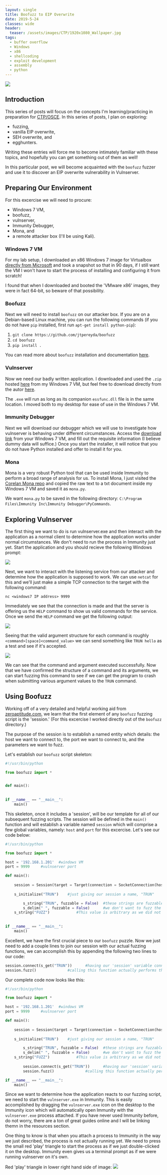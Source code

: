 ```yaml
---
layout: single
title: Boofuzz to EIP Overwrite
date: 2019-5-24
classes: wide
header:
  teaser: /assets/images/CTP/1920x1080_Wallpaper.jpg
tags:
  - buffer overflow
  - Windows
  - x86
  - shellcoding
  - exploit development
  - assembly
  - python
--- 
```

![](/assets/images/CTP/1920x1080_Wallpaper.jpg)

## Introduction

This series of posts will focus on the concepts I'm learning/practicing in preparation for [CTP/OSCE](https://www.offensive-security.com/information-security-training/cracking-the-perimeter/). In this series of posts, I plan on exploring:
+ fuzzing,
+ vanilla EIP overwrite,
+ SEH overwrite, and
+ egghunters.

Writing these entries will force me to become intimately familiar with these topics, and hopefully you can get something out of them as well! 

In this particular post, we will become acquainted with the `boofuzz` fuzzer and use it to discover an EIP overwrite vulnerability in Vulnserver. 

## Preparing Our Environment

For this excercise we will need to procure:
+ Windows 7 VM,
+ boofuzz,
+ vulnserver, 
+ Immunity Debugger,
+ Mona, and
+ a remote attacker box (I'll be using Kali).

### Windows 7 VM
For my lab setup, I downloaded an x86 Windows 7 image for Virtualbox [directly from Microsoft](https://developer.microsoft.com/en-us/microsoft-edge/tools/vms/) and took a snapshot so that in 90 days, if I still want the VM I won't have to start the process of installing and configuring it from scratch! 

I found that when I downloaded and booted the 'VMware x86' images, they were in fact 64-bit, so beware of that possibility. 

### Boofuzz
Next we will need to install `boofuzz` on our attacker box. If you are on a Debian-based Linux machine, you can run the following commands (if you do not have `pip` installed, first run `apt-get install python-pip`):
1. `git clone https://github.com/jtpereyda/boofuzz`
2. `cd boofuzz`
3. `pip install .`

You can read more about `boofuzz` installation and documentation [here](https://boofuzz.readthedocs.io/en/latest/user/install.html).

### Vulnserver
Now we need our badly written application. I downloaded and used the `.zip` hosted [here](http://sites.google.com/site/lupingreycorner/vulnserver.zip) from my Windows 7 VM, but feel free to download directly from the autor [here](https://github.com/stephenbradshaw/vulnserver). 

The `.exe` will run as long as its companion `essfunc.dll` file is in the same location. I moved both to my desktop for ease of use in the Windows 7 VM. 

### Immunity Debugger
Next we will download our debugger which we will use to investigate how vulnserver is behaving under different circumstances. Access the [download link](https://debugger.immunityinc.com/ID_register.py) from your Windows 7 VM, and fill out the requisite information (I believe dummy data will suffice.) Once you start the installer, it will notice that you do not have Python installed and offer to install it for you. 

### Mona
Mona is a very robust Python tool that can be used inside Immunity to perform a broad range of analysis for us. To install Mona, I just visited the [Corelan Mona repo](https://github.com/corelan/mona/blob/master/mona.py) and copied the raw text to a txt document inside my Windows 7 VM and saved it as `mona.py`. 

We want `mona.py` to be saved in the following directory: `C:\Program Files\Immunity Inc\Immunity Debugger\PyCommands`. 

## Exploring Vulnserver
The first thing we want to do is run vulnserver.exe and then interact with the application as a normal client to determine how the application works under normal circumstances. We don't need to run the process in Immunity just yet. Start the application and you should recieve the following Windows prompt:

![](/assets/images/CTP/vulnserver.JPG)

Next, we want to interact with the listening service from our attacker and determine how the application is supposed to work. We can use `netcat` for this and we'll just make a simple TCP connection to the target with the following command: 
```terminal_session
nc <windows7 IP address> 9999
```

Immediately we see that the connection is made and that the server is offering us the `HELP` command to show us valid commands for the service. Once we send the `HELP` command we get the following output:

![](/assets/images/CTP/netcat.JPG)

Seeing that the valid argument structure for each command is roughly `<command>[space]<command_value>` we can send something like `TRUN hello` as a test and see if it's accepted. 

![](/assets/images/CTP/trun.JPG)

We can see that the command and argument executed successfully. Now that we have confirmed the structure of a command and its arguments, we can start fuzzing this command to see if we can get the program to crash when submitting various argument values to the `TRUN` command. 

## Using Boofuzz
Working off of a very detailed and helpful working aid from [zeroaptitude.com](https://zeroaptitude.com/zerodetail/fuzzing-with-boofuzz/), we learn that the first element of any `boofuzz` fuzzing script is the 'session.' (For this excercise I worked directly out of the `boofuzz` directory.)

The purpose of the session is to establish a named entity which details: the host we want to connect to, the port we want to connect to, and the parameters we want to fuzz.

Let's establish our `boofuzz` script skeleton:
```python
#!/usr/bin/python

from boofuzz import *


def main():
 
        
if __name__ == "__main__":
    main()
```

This skeleton, once it includes a 'session', will be our template for all of our subsequent fuzzing scripts. The session will be defined in the `main()` function and will establish a variable named `session` which will comprise a few global variables, namely: `host` and `port` for this excercise. Let's see our code below:
```python
#!/usr/bin/python

from boofuzz import *

host = '192.168.1.201'	#windows VM
port = 9999		#vulnserver port

def main():
	
	session = Session(target = Target(connection = SocketConnection(host, port, proto='tcp')))
	
	s_initialize("TRUN")	#just giving our session a name, "TRUN"

    	s_string("TRUN", fuzzable = False)	#these strings are fuzzable by default, so here instead of blank, we specify 'false'
    	s_delim(" ", fuzzable = False)		#we don't want to fuzz the space between "TRUN" and our arg
   	s_string("FUZZ")			#This value is arbitrary as we did not specify 'False' for fuzzable. Boofuzz will fuzz this string now.
 
        
if __name__ == "__main__":
    main()
```

Excellent, we have the first crucial piece to our `boofuzz` puzzle. Now we just need to add a couple lines to join our session with our actual fuzzing functions, we can accomplish this by appending the following two lines to our code:
```python
session.connect(s_get("TRUN"))		#having our 'session' variable connect following the guidelines we established in "TRUN"
session.fuzz()				#calling this function actually performs the fuzzing
```

Our complete code now looks like this: 
```python
#!/usr/bin/python

from boofuzz import *

host = '192.168.1.201'	#windows VM
port = 9999		#vulnserver port

def main():
	
	session = Session(target = Target(connection = SocketConnection(host, port, proto='tcp')))
	
	s_initialize("TRUN")	#just giving our session a name, "TRUN"

    	s_string("TRUN", fuzzable = False)	#these strings are fuzzable by default, so here instead of blank, we specify 'false'
    	s_delim(" ", fuzzable = False)		#we don't want to fuzz the space between "TRUN" and our arg
   	s_string("FUZZ")			#This value is arbitrary as we did not specify 'False' for fuzzable. Boofuzz will fuzz this string now
 
        session.connect(s_get("TRUN"))		#having our 'session' variable connect following the guidelines we established in "TRUN"
    	session.fuzz()				#calling this function actually performs the fuzzing

if __name__ == "__main__":
    main()
```

Since we want to determine how the application reacts to our fuzzing script, we need to start the `vulnserver.exe` in Immunity. This is easily accomplished by dragging the `vulnserver.exe` icon on the desktop to the Immunity icon which will automatically open Immunity with the `vulnserver.exe` process attached. If you have never used Immunity before, do not worry, there are a ton of great guides online and I will be linking themn in the resources section. 

One thing to know is that when you attach a process to Immunity in the way we just described, the process is not actually running yet. We need to press the small red 'play' triangle to start the process as if we just double-clicked it on the desktop. Immunity even gives us a terminal prompt as if we were running vulnserver on it's own. 

Red 'play' triangle in lower right hand side of image:
![](/assets/images/CTP/triangle.JPG)
